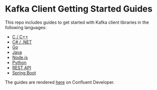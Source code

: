 # Kafka Client Getting Started Guides

This repo includes guides to get started with Kafka client libraries in the following languages:

* [C / C++](c/README.md)
* [C# / .NET](dotnet/README.md)
* [Go](go/README.md)
* [Java](java/README.md)
* [Node.js](nodejs/README.md)
* [Python](python/README.md)
* [REST API](rest/README.md)
* [Spring Boot](spring-boot/README.md)

The guides are rendered [here](https://developer.confluent.io/get-started/java/) on Confluent Developer.
